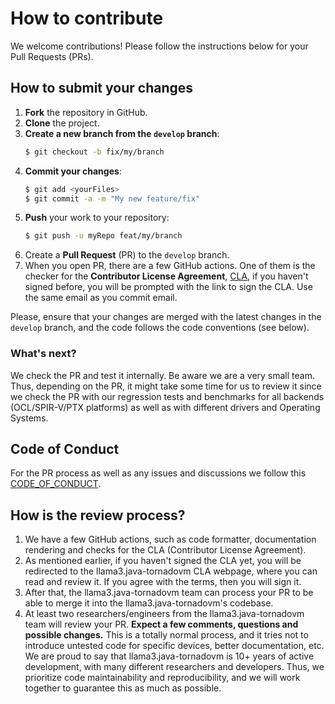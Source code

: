# How to contribute

We welcome contributions!
Please follow the instructions below for your Pull Requests (PRs).

## How to submit your changes

1. **Fork** the repository in GitHub.
2. **Clone** the project.
3. **Create a new branch from the `develop` branch**: 
    ```bash
    $ git checkout -b fix/my/branch 
    ```
4. **Commit your changes**:
    ```bash
    $ git add <yourFiles>
    $ git commit -a -m "My new feature/fix"
    ```
5. **Push** your work to your repository:
    ```bash
    $ git push -u myRepo feat/my/branch
    ```
6. Create a **Pull Request** (PR) to the `develop` branch.
7. When you open PR, there are a few GitHub actions. One of them is the checker for the **Contributor License Agreement**, [CLA](https://cla-assistant.io/beehive-lab/llama3.java-tornadovm), if you haven't signed before, you will be prompted with the link to sign the CLA. Use the same email as you commit email. 

Please, ensure that your changes are merged with the latest changes in the `develop` branch, and the code follows the code conventions (see below).

### What's next? 

We check the PR and test it internally. Be aware we are a very small team. Thus, depending on the PR, it might take some time for us to review it since we check the PR with our regression tests and benchmarks for all backends (OCL/SPIR-V/PTX platforms) as well as with different drivers and Operating Systems. 

## Code of Conduct 

For the PR process as well as any issues and discussions we follow this [CODE_OF_CONDUCT](https://github.com/beehive-lab/llama3.java-tornadovm/blob/master/CODE_OF_CONDUCT.md).


## How is the review process?

1. We have a few GitHub actions, such as code formatter, documentation rendering and checks for the CLA (Contributor License Agreement).
2. As mentioned earlier, if you haven't signed the CLA yet, you will be redirected to the llama3.java-tornadovm CLA webpage, where you can read and review it.
If you agree with the terms, then you will sign it.
3. After that, the llama3.java-tornadovm team can process your PR to be able to merge it into the llama3.java-tornadovm's codebase.
4. At least two researchers/engineers from the llama3.java-tornadovm team will review your PR.
**Expect a few comments, questions and possible changes.**
This is a totally normal process, and it tries not to introduce untested code for specific devices, better documentation, etc.
We are proud to say that llama3.java-tornadovm is 10+ years of active development, with many different researchers and developers. Thus, we prioritize code maintainability and reproducibility, and we will work together to guarantee this as much as possible.
